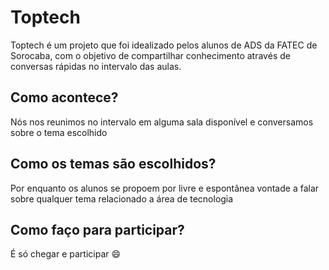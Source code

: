 # Toptech 

Toptech é um projeto que foi idealizado pelos alunos de ADS da FATEC de Sorocaba, com o objetivo de compartilhar conhecimento através de conversas rápidas no intervalo das aulas.

## Como acontece?

Nós nos reunimos no intervalo em alguma sala disponível e conversamos sobre o tema escolhido

## Como os temas são escolhidos?

Por enquanto os alunos se propoem por livre e espontânea vontade a falar sobre qualquer tema relacionado a área de tecnologia

## Como faço para participar?

É só chegar e participar :smile:

